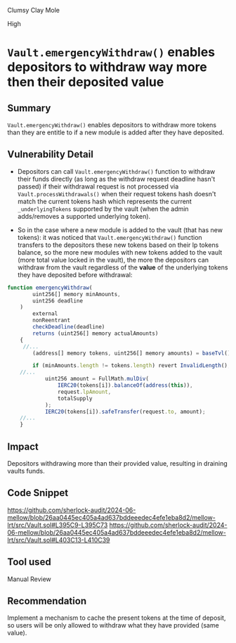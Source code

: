 Clumsy Clay Mole

High

# `Vault.emergencyWithdraw()` enables depositors to withdraw way more then their deposited value

## Summary

`Vault.emergencyWithdraw()` enables depositors to withdraw more tokens than they are entitle to if a new module is added after they have deposited.

## Vulnerability Detail

- Depositors can call `Vault.emergencyWithdraw()` function to withdraw their funds directly (as long as the withdraw request deadline hasn't passed) if their withdrawal request is not processed via `Vault.processWithdrawals()` when their request tokens hash doesn't match the current tokens hash which represents the current `_underlyingTokens` supported by the vault (when the admin adds/removes a supported underlying token).

- So in the case where a new module is added to the vault (that has new tokens): it was noticed that `Vault.emergencyWithdraw()` function transfers to the depositors these new tokens based on their lp tokens balance, so the more new modules with new tokens added to the vault (more total value locked in the vault), the more the depositors can withdraw from the vault regardless of the **value** of the underlying tokens they have deposited before withdrawal:

```js
function emergencyWithdraw(
        uint256[] memory minAmounts,
        uint256 deadline
    )
        external
        nonReentrant
        checkDeadline(deadline)
        returns (uint256[] memory actualAmounts)
    {
     //...
        (address[] memory tokens, uint256[] memory amounts) = baseTvl();

        if (minAmounts.length != tokens.length) revert InvalidLength();
    //...
            uint256 amount = FullMath.mulDiv(
                IERC20(tokens[i]).balanceOf(address(this)),
                request.lpAmount,
                totalSupply
            );
            IERC20(tokens[i]).safeTransfer(request.to, amount);
    //...
    }
```

## Impact

Depositors withdrawing more than their provided value, resulting in draining vaults funds.

## Code Snippet
https://github.com/sherlock-audit/2024-06-mellow/blob/26aa0445ec405a4ad637bddeeedec4efe1eba8d2/mellow-lrt/src/Vault.sol#L395C9-L395C73
https://github.com/sherlock-audit/2024-06-mellow/blob/26aa0445ec405a4ad637bddeeedec4efe1eba8d2/mellow-lrt/src/Vault.sol#L403C13-L410C39

## Tool used

Manual Review

## Recommendation

Implement a mechanism to cache the present tokens at the time of deposit, so users will be only allowed to withdraw what they have provided (same value).